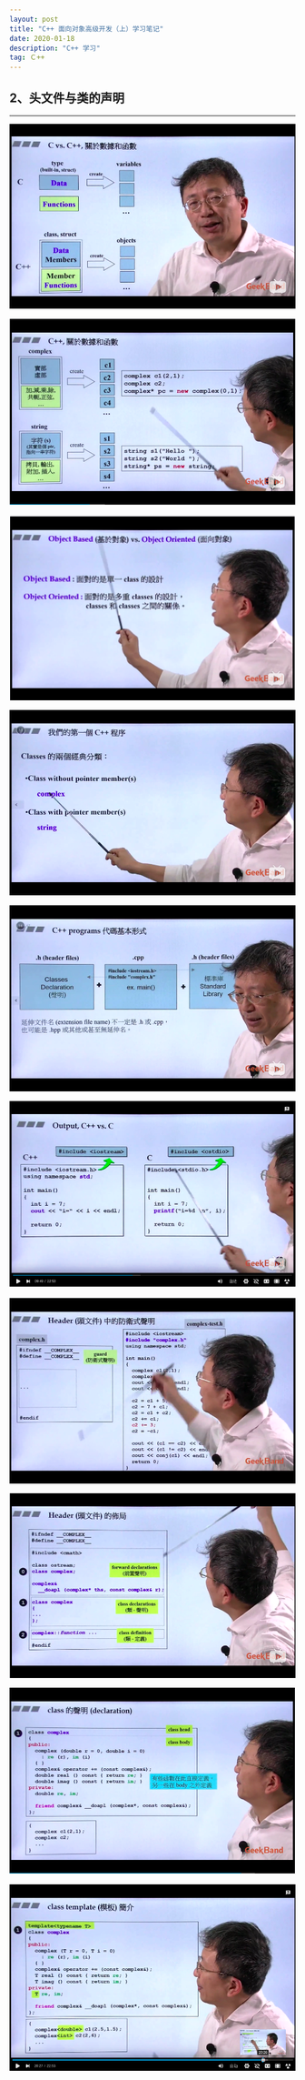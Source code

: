 ```yaml
---
layout: post
title: "C++ 面向对象高级开发（上）学习笔记"
date: 2020-01-18 
description: "C++ 学习"
tag: Ｃ++
---
```

## 2、头文件与类的声明　　
----  
![](/images/posts/c++/2-1.png)  

![](/images/posts/c++/2-2.png)

![](/images/posts/c++/2-3.png)

![](/images/posts/c++/2-4.png)

![](/images/posts/c++/2-5.png)

![](/images/posts/c++/2-6.png)

![](/images/posts/c++/2-7.png)

![](/images/posts/c++/2-8.png)

![](/images/posts/c++/2-9.png)

![](/images/posts/c++/2-10.png)
